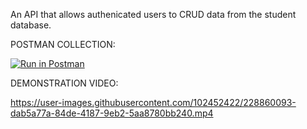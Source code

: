An API that allows authenicated users to CRUD data from the student database.

POSTMAN COLLECTION:

[![Run in Postman](https://run.pstmn.io/button.svg)](https://app.getpostman.com/run-collection/14000909-96e71747-5c51-432a-9b2c-c7f4ba1d75d5?action=collection%2Ffork&collection-url=entityId%3D14000909-96e71747-5c51-432a-9b2c-c7f4ba1d75d5%26entityType%3Dcollection%26workspaceId%3D4a4854b1-997d-4f6c-8974-8cbea410d684)

DEMONSTRATION VIDEO:


https://user-images.githubusercontent.com/102452422/228860093-dab5a77a-84de-4187-9eb2-5aa8780bb240.mp4

